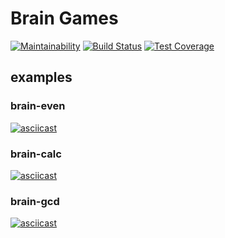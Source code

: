 # Brain Games

[![Maintainability](https://api.codeclimate.com/v1/badges/527b54fdabc1795a0def/maintainability)](https://codeclimate.com/github/orevenat/php-project-lvl1/maintainability)
[![Build Status](https://travis-ci.org/orevenat/php-project-lvl1.svg?branch=master)](https://travis-ci.org/orevenat/php-project-lvl1)
[![Test Coverage](https://api.codeclimate.com/v1/badges/527b54fdabc1795a0def/test_coverage)](https://codeclimate.com/github/orevenat/php-project-lvl1/test_coverage)


## examples

### brain-even

[![asciicast](https://asciinema.org/a/296071.svg)](https://asciinema.org/a/296071)

### brain-calc

[![asciicast](https://asciinema.org/a/296072.svg)](https://asciinema.org/a/296072)

### brain-gcd

[![asciicast](https://asciinema.org/a/296070.svg)](https://asciinema.org/a/296070)

